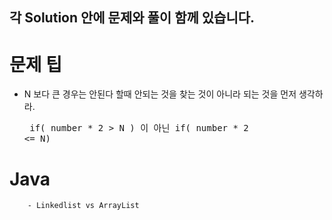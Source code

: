 
## 각  Solution 안에 문제와 풀이 함께 있습니다.


# 문제 팁
- N 보다 큰 경우는 안된다 할때 안되는 것을 찾는 것이 아니라 되는 것을 먼저 생각하라.
        <pre>
            if( number * 2 > N )  이 아닌
            if( number * 2 <= N)
        </pre>

# Java

        - Linkedlist vs ArrayList



